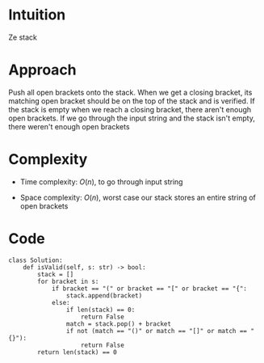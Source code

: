 # Intuition
Ze stack

# Approach
Push all open brackets onto the stack. When we get a closing bracket, its matching open bracket should be on the top of the stack and is verified. If the stack is empty when we reach a closing bracket, there aren't enough open brackets. If we go through the input string and the stack isn't empty, there weren't enough open brackets

# Complexity
- Time complexity: $O(n)$, to go through input string
<!-- Add your time complexity here, e.g. $$O(n)$$ -->

- Space complexity: $O(n)$, worst case our stack stores an entire string of open brackets
<!-- Add your space complexity here, e.g. $$O(n)$$ -->

# Code
```python3
class Solution:
    def isValid(self, s: str) -> bool:
        stack = []
        for bracket in s:
            if bracket == "(" or bracket == "[" or bracket == "{":
                stack.append(bracket)
            else:
                if len(stack) == 0:
                    return False
                match = stack.pop() + bracket
                if not (match == "()" or match == "[]" or match == "{}"):
                    return False
        return len(stack) == 0
```

